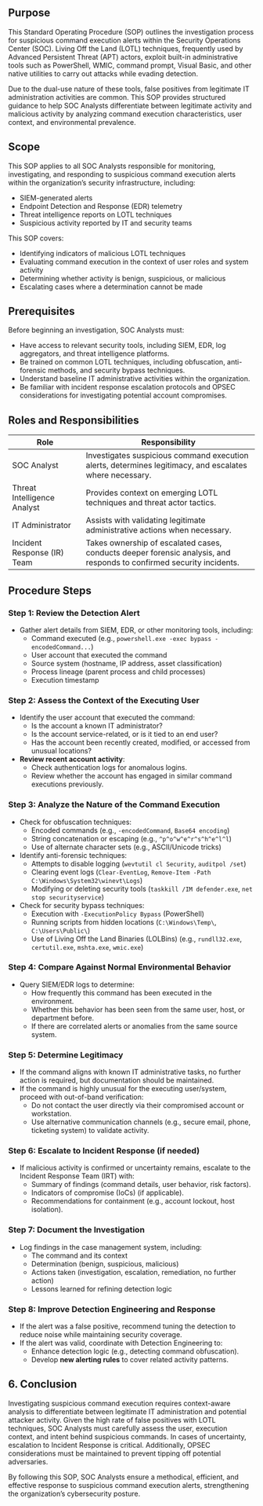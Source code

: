 ## Purpose
This Standard Operating Procedure (SOP) outlines the investigation process for suspicious command execution alerts within the Security Operations Center (SOC). Living Off the Land (LOTL) techniques, frequently used by Advanced Persistent Threat (APT) actors, exploit built-in administrative tools such as PowerShell, WMIC, command prompt, Visual Basic, and other native utilities to carry out attacks while evading detection.

Due to the dual-use nature of these tools, false positives from legitimate IT administration activities are common. This SOP provides structured guidance to help SOC Analysts differentiate between legitimate activity and malicious activity by analyzing command execution characteristics, user context, and environmental prevalence.
## Scope
This SOP applies to all SOC Analysts responsible for monitoring, investigating, and responding to suspicious command execution alerts within the organization’s security infrastructure, including:

- SIEM-generated alerts
- Endpoint Detection and Response (EDR) telemetry
- Threat intelligence reports on LOTL techniques
- Suspicious activity reported by IT and security teams

This SOP covers:

- Identifying indicators of malicious LOTL techniques
- Evaluating command execution in the context of user roles and system activity
- Determining whether activity is benign, suspicious, or malicious
- Escalating cases where a determination cannot be made

## Prerequisites
Before beginning an investigation, SOC Analysts must:

- Have access to relevant security tools, including SIEM, EDR, log aggregators, and threat intelligence platforms.
- Be trained on common LOTL techniques, including obfuscation, anti-forensic methods, and security bypass techniques.
- Understand baseline IT administrative activities within the organization.
- Be familiar with incident response escalation protocols and OPSEC considerations for investigating potential account compromises.

## Roles and Responsibilities

| Role                        | Responsibility                                                                                                       |
| --------------------------- | -------------------------------------------------------------------------------------------------------------------- |
| SOC Analyst                 | Investigates suspicious command execution alerts, determines legitimacy, and escalates where necessary.              |
| Threat Intelligence Analyst | Provides context on emerging LOTL techniques and threat actor tactics.                                               |
| IT Administrator            | Assists with validating legitimate administrative actions when necessary.                                            |
| Incident Response (IR) Team | Takes ownership of escalated cases, conducts deeper forensic analysis, and responds to confirmed security incidents. |

## Procedure Steps

### **Step 1: Review the Detection Alert**

- Gather alert details from SIEM, EDR, or other monitoring tools, including:
    - Command executed (e.g., `powershell.exe -exec bypass -encodedCommand...`)
    - User account that executed the command
    - Source system (hostname, IP address, asset classification)
    - Process lineage (parent process and child processes)
    - Execution timestamp

### **Step 2: Assess the Context of the Executing User**

- Identify the user account that executed the command:
    - Is the account a known IT administrator?
    - Is the account service-related, or is it tied to an end user?
    - Has the account been recently created, modified, or accessed from unusual locations?
- **Review recent account activity**:
    - Check authentication logs for anomalous logins.
    - Review whether the account has engaged in similar command executions previously.

### **Step 3: Analyze the Nature of the Command Execution**

- Check for obfuscation techniques:
    - Encoded commands (e.g., `-encodedCommand`, `Base64 encoding`)
    - String concatenation or escaping (e.g., `^p^o^w^e^r^s^h^e^l^l`)
    - Use of alternate character sets (e.g., ASCII/Unicode tricks)
- Identify anti-forensic techniques:
    - Attempts to disable logging (`wevtutil cl Security`, `auditpol /set`)
    - Clearing event logs (`Clear-EventLog`, `Remove-Item -Path C:\Windows\System32\winevt\Logs`)
    - Modifying or deleting security tools (`taskkill /IM defender.exe`, `net stop securityservice`)
- Check for security bypass techniques:
    - Execution with `-ExecutionPolicy Bypass` (PowerShell)
    - Running scripts from hidden locations (`C:\Windows\Temp\`, `C:\Users\Public\`)
    - Use of Living Off the Land Binaries (LOLBins) (e.g., `rundll32.exe`, `certutil.exe`, `mshta.exe`, `wmic.exe`)

### **Step 4: Compare Against Normal Environmental Behavior**

- Query SIEM/EDR logs to determine:
    - How frequently this command has been executed in the environment.
    - Whether this behavior has been seen from the same user, host, or department before.
    - If there are correlated alerts or anomalies from the same source system.

### **Step 5: Determine Legitimacy**

- If the command aligns with known IT administrative tasks, no further action is required, but documentation should be maintained.
- If the command is highly unusual for the executing user/system, proceed with out-of-band verification:
    - Do not contact the user directly via their compromised account or workstation.
    - Use alternative communication channels (e.g., secure email, phone, ticketing system) to validate activity.

### **Step 6: Escalate to Incident Response (if needed)**

- If malicious activity is confirmed or uncertainty remains, escalate to the Incident Response Team (IRT) with:
    - Summary of findings (command details, user behavior, risk factors).
    - Indicators of compromise (IoCs) (if applicable).
    - Recommendations for containment (e.g., account lockout, host isolation).

### **Step 7: Document the Investigation**

- Log findings in the case management system, including:
    - The command and its context
    - Determination (benign, suspicious, malicious)
    - Actions taken (investigation, escalation, remediation, no further action)
    - Lessons learned for refining detection logic

### **Step 8: Improve Detection Engineering and Response**

- If the alert was a false positive, recommend tuning the detection to reduce noise while maintaining security coverage.
- If the alert was valid, coordinate with Detection Engineering to:
    - Enhance detection logic (e.g., detecting command obfuscation).
    - Develop **new alerting rules** to cover related activity patterns.

## **6. Conclusion**

Investigating suspicious command execution requires context-aware analysis to differentiate between legitimate IT administration and potential attacker activity. Given the high rate of false positives with LOTL techniques, SOC Analysts must carefully assess the user, execution context, and intent behind suspicious commands. In cases of uncertainty, escalation to Incident Response is critical. Additionally, OPSEC considerations must be maintained to prevent tipping off potential adversaries.

By following this SOP, SOC Analysts ensure a methodical, efficient, and effective response to suspicious command execution alerts, strengthening the organization’s cybersecurity posture.